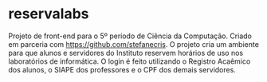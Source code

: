 # reservalabs
Projeto de front-end para o 5º período de Ciência da Computação. Criado em parceria com https://github.com/stefanecris.
O projeto cria um ambiente para que alunos e servidores do Instituto reservem horários de uso nos laboratórios de informática. O login é feito utilizando o Registro Acaêmico dos alunos, o SIAPE dos professores e o CPF dos demais servidores.
